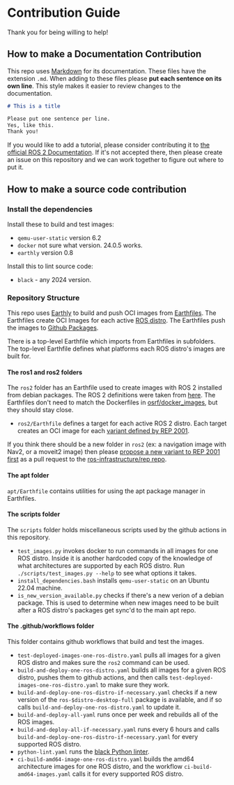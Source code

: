 # Contribution Guide

Thank you for being willing to help!

## How to make a Documentation Contribution

This repo uses [Markdown](https://www.markdownguide.org/) for its documentation.
These files have the extension `.md`.
When adding to these files please **put each sentence on its own line**.
This style makes it easier to review changes to the documentation.

```markdown
# This is a title

Please put one sentence per line.
Yes, like this.
Thank you!
```

If you would like to add a tutorial, please consider contributing it to [the official ROS 2 Documentation](https://github.com/ros2/ros2_documentation).
If it's not accepted there, then please create an issue on this repository and we can work together to figure out where to put it.

## How to make a source code contribution

### Install the dependencies

Install these to build and test images:

* `qemu-user-static` version 6.2
* `docker` not sure what version. 24.0.5 works.
* `earthly` version 0.8

Install this to lint source code:

* `black` - any 2024 version.


### Repository Structure

This repo uses [Earthly](https://docs.earthly.dev/) to build and push OCI images from [Earthfiles](https://docs.earthly.dev/docs/earthfile).
The Earthfiles create OCI Images for each active [ROS distro](http://docs.ros.org/en/rolling/Releases.html).
The Earthfiles push the images to [Github Packages](https://github.com/features/packages).

There is a top-level Earthfile which imports from Earthfiles in subfolders.
The top-level Earthfile defines what platforms each ROS distro's images are built for.

#### The ros1 and ros2 folders

The `ros2` folder has an Earthfile used to create images with ROS 2 installed from debian packages.
The ROS 2 definitions  were taken from [here](https://github.com/osrf/docker_images/tree/3d7df313d1b9be171f5aa87b5daa097354f753ea/ros/rolling/ubuntu/jammy).
The Earthfiles don't need to match the Dockerfiles in [osrf/docker_images](https://github.com/osrf/docker_images), but they should stay close.

*  `ros2/Earthfile` defines a target for each active ROS 2 distro.
    Each target creates an OCI image for each [variant defined by REP 2001](https://ros.org/reps/rep-2001.html).

If you think there should be a new folder in `ros2` (ex: a navigation image with Nav2, or a moveit2 image) then please [propose a new variant to REP 2001 first](https://github.com/ros-infrastructure/rep/blob/master/rep-2001.rst) as a pull request to the [ros-infrastructure/rep repo](https://github.com/ros-infrastructure/rep).

#### The apt folder

`apt/Earthfile` contains utilities for using the apt package manager in Earthfiles.

#### The scripts folder

The `scripts` folder holds miscellaneous scripts used by the github actions in this repository.

* `test_images.py` invokes docker to run commands in all images for one ROS distro.
    Inside it is another hardcoded copy of the knowledge of what architectures are supported by each ROS distro.
    Run `./scripts/test_images.py --help` to see what options it takes.
* `install_dependencies.bash` installs `qemu-user-static` on an Ubuntu 22.04 machine.
* `is_new_version_available.py` checks if there's a new verion of a debian package.
    This is used to determine when new images need to be built after a ROS distro's packages get sync'd to the main apt repo.

#### The .github/workflows folder

This folder contains github workflows that build and test the images.

* `test-deployed-images-one-ros-distro.yaml` pulls all images for a given ROS distro and makes sure the `ros2` command can be used.
* `build-and-deploy-one-ros-distro.yaml` builds all images for a given ROS distro, pushes them to github actions, and then calls `test-deployed-images-one-ros-distro.yaml` to make sure they work.
* `build-and-deploy-one-ros-distro-if-necessary.yaml` checks if a new version of the `ros-$distro-desktop-full` package is available, and if so calls `build-and-deploy-one-ros-distro.yaml` to update it.
* `build-and-deploy-all-yaml` runs once per week and rebuilds all of the ROS images.
* `build-and-deploy-all-if-necessary.yaml` runs every 6 hours and calls `build-and-deploy-one-ros-distro-if-necessary.yaml` for every supported ROS distro.
* `python-lint.yaml` runs the [black Python linter](https://github.com/psf/black).
* `ci-build-amd64-image-one-ros-distro.yaml` builds the amd64 architecture images for one ROS distro, and the workflow `ci-build-amd64-images.yaml` calls it for every supported ROS distro.

